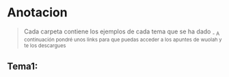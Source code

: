 ﻿# Anotacion
>Cada carpeta contiene los ejemplos de cada tema que se ha dado
<sub> - A continuación pondré unos links para que puedas acceder a los apuntes de wuolah y te los descargues</sub>
## Tema1:
